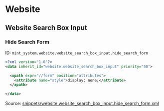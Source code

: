 # Website
## Website Search Box Input  
### Hide Search Form  
ID: `mint_system.website.website_search_box_input.hide_search_form`  
```xml
<?xml version="1.0"?>
<data inherit_id="website.website_search_box_input" priority="50">

  <xpath expr="//form" position="attributes">
    <attribute name="style">display: none;</attribute>
  </xpath>

</data>

```
Source: [snippets/website.website_search_box_input.hide_search_form.xml](https://github.com/Mint-System/Odoo-Build/tree/16.0/snippets/website.website_search_box_input.hide_search_form.xml)

